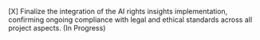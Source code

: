 [X] Finalize the integration of the AI rights insights implementation, confirming ongoing compliance with legal and ethical standards across all project aspects. (In Progress)